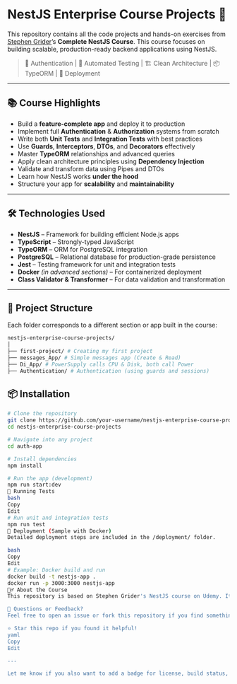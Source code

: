 # NestJS Enterprise Course Projects 🚀

This repository contains all the code projects and hands-on exercises from [Stephen Grider](https://www.udemy.com/user/sgslo/)’s **Complete NestJS Course**. This course focuses on building scalable, production-ready backend applications using NestJS.

> 🔐 Authentication | 🧪 Automated Testing | 🏗️ Clean Architecture | 📦 TypeORM | 🚀 Deployment

---

## 📚 Course Highlights

- Build a **feature-complete app** and deploy it to production
- Implement full **Authentication** & **Authorization** systems from scratch
- Write both **Unit Tests** and **Integration Tests** with best practices
- Use **Guards**, **Interceptors**, **DTOs**, and **Decorators** effectively
- Master **TypeORM** relationships and advanced queries
- Apply clean architecture principles using **Dependency Injection**
- Validate and transform data using Pipes and DTOs
- Learn how NestJS works **under the hood**
- Structure your app for **scalability** and **maintainability**

---

## 🛠️ Technologies Used

- **NestJS** – Framework for building efficient Node.js apps
- **TypeScript** – Strongly-typed JavaScript
- **TypeORM** – ORM for PostgreSQL integration
- **PostgreSQL** – Relational database for production-grade persistence
- **Jest** – Testing framework for unit and integration tests
- **Docker** *(in advanced sections)* – For containerized deployment
- **Class Validator & Transformer** – For data validation and transformation

---

## 📁 Project Structure

Each folder corresponds to a different section or app built in the course:

```bash
nestjs-enterprise-course-projects/
│
├── first-project/ # Creating my first project
├── messages_App/ # Simple messages app (Create & Read)
├── Di_App/ # PowerSupply calls CPU & Disk, both call Power
├── Authentication/ # Authentication (using guards and sessions)

```

## 📦 Installation

```bash
# Clone the repository
git clone https://github.com/your-username/nestjs-enterprise-course-projects.git
cd nestjs-enterprise-course-projects

# Navigate into any project
cd auth-app

# Install dependencies
npm install

# Run the app (development)
npm run start:dev
🧪 Running Tests
bash
Copy
Edit
# Run unit and integration tests
npm run test
🚀 Deployment (Sample with Docker)
Detailed deployment steps are included in the /deployment/ folder.

bash
Copy
Edit
# Example: Docker build and run
docker build -t nestjs-app .
docker run -p 3000:3000 nestjs-app
🙋‍♂️ About the Course
This repository is based on Stephen Grider's NestJS course on Udemy. It covers everything from the fundamentals to advanced production-ready features. Highly recommended for backend developers looking to master NestJS and scalable API architecture.

📩 Questions or Feedback?
Feel free to open an issue or fork this repository if you find something useful or want to expand on it.

⭐️ Star this repo if you found it helpful!
yaml
Copy
Edit

---

Let me know if you also want to add a badge for license, build status, or course completion.

